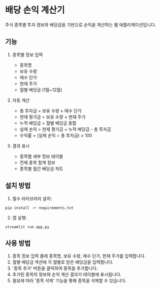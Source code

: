 # 배당 손익 계산기

주식 종목별 투자 정보와 배당금을 기반으로 손익을 계산하는 웹 애플리케이션입니다.

## 기능

1. 종목별 정보 입력
   - 종목명
   - 보유 수량
   - 매수 단가
   - 현재 주가
   - 월별 배당금 (1월~12월)

2. 자동 계산
   - 총 투자금 = 보유 수량 × 매수 단가
   - 현재 평가금 = 보유 수량 × 현재 주가
   - 누적 배당금 = 월별 배당금 총합
   - 실제 손익 = 현재 평가금 + 누적 배당금 - 총 투자금
   - 수익률 = (실제 손익 ÷ 총 투자금) × 100

3. 결과 표시
   - 종목별 세부 정보 테이블
   - 전체 종목 합계 정보
   - 종목별 월간 배당금 차트

## 설치 방법

1. 필수 라이브러리 설치:
```
pip install -r requirements.txt
```

2. 앱 실행:
```
streamlit run app.py
```

## 사용 방법

1. 종목 정보 입력 폼에 종목명, 보유 수량, 매수 단가, 현재 주가를 입력합니다.
2. 월별 배당금 섹션에 각 월별로 받은 배당금을 입력합니다.
3. '종목 추가' 버튼을 클릭하여 종목을 추가합니다.
4. 추가된 종목의 정보와 손익 계산 결과가 테이블에 표시됩니다.
5. 필요에 따라 '종목 삭제' 기능을 통해 종목을 삭제할 수 있습니다. 